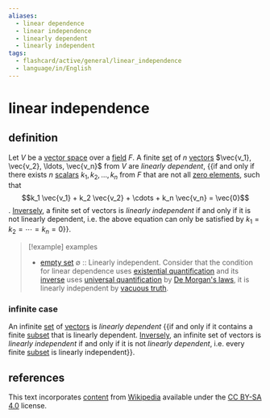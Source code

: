 ```yaml
---
aliases:
  - linear dependence
  - linear independence
  - linearly dependent
  - linearly independent
tags:
  - flashcard/active/general/linear_independence
  - language/in/English
---
```


# linear independence

## definition

Let $V$ be a [vector space](vector%20space.md) over a [field](field%20(mathematics).md) $F$. A finite [set](set%20(mathematics).md) of $n$ [vectors](vector%20(mathematics%20and%20physics).md) $\vec{v_1}, \vec{v_2}, \ldots, \vec{v_n}$ from $V$ are _linearly dependent_, {{if and only if there exists $n$ [scalars](scalar%20(mathematics).md) $k_1, k_2, \ldots, k_n$ from $F$ that are not all [zero elements](zero%20element.md), such that $$k_1 \vec{v_1} + k_2 \vec{v_2} + \cdots + k_n \vec{v_n} = \vec{0}$$. [Inversely](inverse%20(logic).md), a finite set of vectors is _linearly independent_ if and only if it is not linearly dependent, i.e. the above equation can only be satisfied by $k_1 = k_2 = \cdots = k_n = 0$}}. <!--SR:!2025-02-04,266,290-->

> [!example] examples
>
> - [empty set](empty%20set.md) $\emptyset$ :: Linearly independent. Consider that the condition for linear dependence uses [existential quantification](existential%20quantification.md) and its [inverse](inverse%20(logic).md) uses [universal quantification](universal%20quantification.md) by [De Morgan's laws](De%20Morgan's%20laws.md), it is linearly independent by [vacuous truth](vacuous%20truth.md). <!--SR:!2025-10-16,458,310-->

### infinite case

An infinite [set](set%20(mathematics).md) of [vectors](vector%20(mathematics%20and%20physics).md) is _linearly dependent_ {{if and only if it contains a finite [subset](subset.md) that is linearly dependent. [Inversely](inverse%20(logic).md), an infinite set of vectors is _linearly independent_ if and only if it is not _linearly dependent_, i.e. every finite [subset](subset.md) is linearly independent}}. <!--SR:!2025-02-24,280,290-->

## references

This text incorporates [content](https://en.wikipedia.org/wiki/linear_independence) from [Wikipedia](Wikipedia.md) available under the [CC BY-SA 4.0](https://creativecommons.org/licenses/by-sa/4.0/) license.
